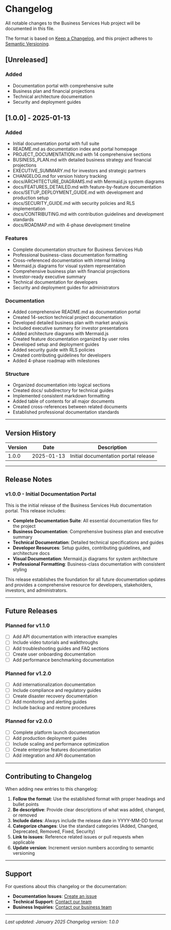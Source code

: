# Changelog

All notable changes to the Business Services Hub project will be documented in this file.

The format is based on [Keep a Changelog](https://keepachangelog.com/en/1.0.0/),
and this project adheres to [Semantic Versioning](https://semver.org/spec/v2.0.0.html).

## [Unreleased]

### Added
- Documentation portal with comprehensive suite
- Business plan and financial projections
- Technical architecture documentation
- Security and deployment guides

## [1.0.0] - 2025-01-13

### Added
- Initial documentation portal with full suite
- README.md as documentation index and portal homepage
- PROJECT_DOCUMENTATION.md with 14 comprehensive sections
- BUSINESS_PLAN.md with detailed business strategy and financial projections
- EXECUTIVE_SUMMARY.md for investors and strategic partners
- CHANGELOG.md for version history tracking
- docs/ARCHITECTURE_DIAGRAMS.md with Mermaid.js system diagrams
- docs/FEATURES_DETAILED.md with feature-by-feature documentation
- docs/SETUP_DEPLOYMENT_GUIDE.md with development and production setup
- docs/SECURITY_GUIDE.md with security policies and RLS implementation
- docs/CONTRIBUTING.md with contribution guidelines and development standards
- docs/ROADMAP.md with 4-phase development timeline

### Features
- Complete documentation structure for Business Services Hub
- Professional business-class documentation formatting
- Cross-referenced documentation with internal linking
- Mermaid.js diagrams for visual system representation
- Comprehensive business plan with financial projections
- Investor-ready executive summary
- Technical documentation for developers
- Security and deployment guides for administrators

### Documentation
- Added comprehensive README.md as documentation portal
- Created 14-section technical project documentation
- Developed detailed business plan with market analysis
- Included executive summary for investor presentations
- Added architecture diagrams with Mermaid.js
- Created feature documentation organized by user roles
- Developed setup and deployment guides
- Added security guide with RLS policies
- Created contributing guidelines for developers
- Added 4-phase roadmap with milestones

### Structure
- Organized documentation into logical sections
- Created docs/ subdirectory for technical guides
- Implemented consistent markdown formatting
- Added table of contents for all major documents
- Created cross-references between related documents
- Established professional documentation standards

---

## Version History

| Version | Date | Description |
|---------|------|-------------|
| 1.0.0 | 2025-01-13 | Initial documentation portal release |

---

## Release Notes

### v1.0.0 - Initial Documentation Portal
This is the initial release of the Business Services Hub documentation portal. This release includes:

- **Complete Documentation Suite**: All essential documentation files for the project
- **Business Documentation**: Comprehensive business plan and executive summary
- **Technical Documentation**: Detailed technical specifications and guides
- **Developer Resources**: Setup guides, contributing guidelines, and architecture docs
- **Visual Documentation**: Mermaid.js diagrams for system architecture
- **Professional Formatting**: Business-class documentation with consistent styling

This release establishes the foundation for all future documentation updates and provides a comprehensive resource for developers, stakeholders, investors, and administrators.

---

## Future Releases

### Planned for v1.1.0
- [ ] Add API documentation with interactive examples
- [ ] Include video tutorials and walkthroughs
- [ ] Add troubleshooting guides and FAQ sections
- [ ] Create user onboarding documentation
- [ ] Add performance benchmarking documentation

### Planned for v1.2.0
- [ ] Add internationalization documentation
- [ ] Include compliance and regulatory guides
- [ ] Create disaster recovery documentation
- [ ] Add monitoring and alerting guides
- [ ] Include backup and restore procedures

### Planned for v2.0.0
- [ ] Complete platform launch documentation
- [ ] Add production deployment guides
- [ ] Include scaling and performance optimization
- [ ] Create enterprise features documentation
- [ ] Add integration and API documentation

---

## Contributing to Changelog

When adding new entries to this changelog:

1. **Follow the format**: Use the established format with proper headings and bullet points
2. **Be descriptive**: Provide clear descriptions of what was added, changed, or removed
3. **Include dates**: Always include the release date in YYYY-MM-DD format
4. **Categorize changes**: Use the standard categories (Added, Changed, Deprecated, Removed, Fixed, Security)
5. **Link to issues**: Reference related issues or pull requests when applicable
6. **Update version**: Increment version numbers according to semantic versioning

---

## Support

For questions about this changelog or the documentation:

- **Documentation Issues**: [Create an issue](https://github.com/your-org/business-services-hub-docs/issues)
- **Technical Support**: [Contact our team](mailto:support@businessserviceshub.com)
- **Business Inquiries**: [Contact our business team](mailto:business@businessserviceshub.com)

---

*Last updated: January 2025*
*Changelog version: 1.0.0*
